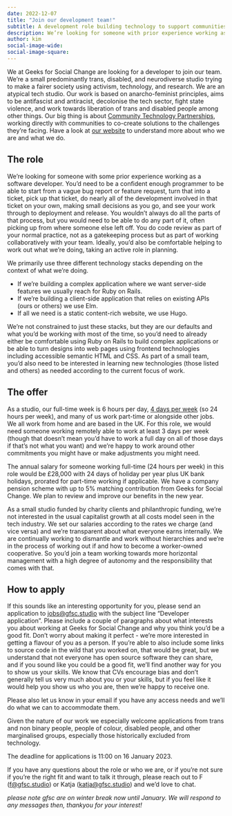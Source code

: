 ```yaml
---
date: 2022-12-07
title: "Join our development team!"
subtitle: A development role building technology to support communities
description: We’re looking for someone with prior experience working as a software developer to collaborate with our design team and community groups, co-creating solutions to the challenges they face.
author: kim
social-image-wide:	
social-image-square: 
---
```



We at Geeks for Social Change are looking for a developer to join our team. We’re a small predominantly trans, disabled, and neurodiverse studio trying to make a fairer society using activism, technology, and research. We are an atypical tech studio. Our work is based on anarcho-feminist principles, aims to be antifascist and antiracist, decolonise the tech sector, fight state violence, and work towards liberation of trans and disabled people among other things. Our big thing is about [Community Technology Partnerships](https://gfsc.studio/2022/10/11/national-network-community-technology-partnerships.html), working directly with communities to co-create solutions to the challenges they’re facing. Have a look at [our website](https://gfsc.studio/) to understand more about who we are and what we do.

## The role

We’re looking for someone with some prior experience working as a software developer. You’d need to be a confident enough programmer to be able to start from a vague bug report or feature request, turn that into a ticket, pick up that ticket, do nearly all of the development involved in that ticket on your own, making small decisions as you go, and see your work through to deployment and release. You wouldn’t always do all the parts of that process, but you would need to be able to do any part of it, often picking up from where someone else left off. You do code review as part of your normal practice, not as a gatekeeping process but as part of working collaboratively with your team. Ideally, you’d also be comfortable helping to work out what we’re doing, taking an active role in planning.

We primarily use three different technology stacks depending on the context of what we’re doing. 

- If we’re building a complex application where we want server-side features we usually reach for Ruby on Rails.
- If we’re building a client-side application that relies on existing APIs (ours or others) we use Elm.
- If all we need is a static content-rich website, we use Hugo.

We’re not constrained to just these stacks, but they are our defaults and what you’d be working with most of the time, so you’d need to already either be comfortable using Ruby on Rails to build complex applications or be able to turn designs into web pages using frontend technologies including accessible semantic HTML and CSS. As part of a small team, you’d also need to be interested in learning new technologies (those listed and others) as needed according to the current focus of work.

## The offer

As a studio, our full-time week is 6 hours per day, [4 days per week](https://www.4dayweek.co.uk/) (so 24 hours per week), and many of us work part-time or alongside other jobs. We all work from home and are based in the UK. For this role, we would need someone working remotely able to work at least 3 days per week (though that doesn’t mean you’d have to work a full day on all of those days if that’s not what you want) and we’re happy to work around other commitments you might have or make adjustments you might need.

The annual salary for someone working full-time (24 hours per week) in this role would be £28,000 with 24 days of holiday per year plus UK bank holidays, prorated for part-time working if applicable. We have a company pension scheme with up to 5% matching contribution from Geeks for Social Change. We plan to review and improve our benefits in the new year.

As a small studio funded by charity clients and philanthropic funding, we’re not interested in the usual capitalist growth at all costs model seen in the tech industry. We set our salaries according to the rates we charge (and vice versa) and we’re transparent about what everyone earns internally. We are continually working to dismantle and work without hierarchies and we’re in the process of working out if and how to become a worker-owned cooperative. So you’d join a team working towards more horizontal management with a high degree of autonomy and the responsibility that comes with that.

## How to apply

If this sounds like an interesting opportunity for you, please send an application to jobs@gfsc.studio with the subject line “Developer application”. Please include a couple of paragraphs about what interests you about working at Geeks for Social Change and why you think you’d be a good fit. Don’t worry about making it perfect - we’re more interested in getting a flavour of you as a person. If you’re able to also include some links to source code in the wild that you worked on, that would be great, but we understand that not everyone has open source software they can share, and if you sound like you could be a good fit, we’ll find another way for you to show us your skills. We know that CVs encourage bias and don’t generally tell us very much about you or your skills, but if you feel like it would help you show us who you are, then we’re happy to receive one.

Please also let us know in your email if you have any access needs and we’ll do what we can to accommodate them.

Given the nature of our work we especially welcome applications from trans and non binary people, people of colour, disabled people, and other marginalised groups, especially those historically excluded from technology.

The deadline for applications is 11:00 on 16 January 2023.

If you have any questions about the role or who we are, or if you’re not sure if you’re the right fit and want to talk it through, please reach out to F (f@gfsc.studio) or Katja (katja@gfsc.studio) and we’d love to chat.

*please note gfsc are on winter break now until January. We will respond to any messages then, thankyou for your interest!*

